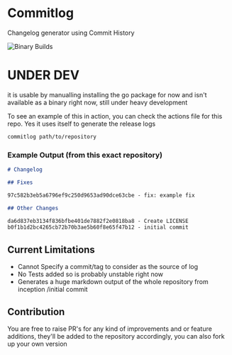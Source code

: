 # Commitlog

Changelog generator using Commit History

![Binary Builds](https://github.com/barelyhuman/commitlog/workflows/Binary%20Builds/badge.svg)

# UNDER DEV

it is usable by manualling installing the go package for now and isn't available as a binary right now, still under heavy development

To see an example of this in action, you can check the actions file for this repo. Yes it uses itself to generate the release logs

```sh
commitlog path/to/repository
```

### Example Output (from this exact repository)

```markdown
# Changelog

## Fixes

97c582b3eb5a6796ef9c250d9653ad90dce63cbe - fix: example fix

## Other Changes

da6d837eb3134f836bfbe401de7882f2e0818ba8 - Create LICENSE
b0f1b1d2bc4265cb72b70b3ae5b60f8e65f47b12 - initial commit
```

## Current Limitations

- Cannot Specify a commit/tag to consider as the source of log
- No Tests added so is probably unstable right now
- Generates a huge markdown output of the whole repository from inception /initial commit

## Contribution

You are free to raise PR's for any kind of improvements and or feature additions, they'll be added to the repository accordingly, you can also fork up your own version
